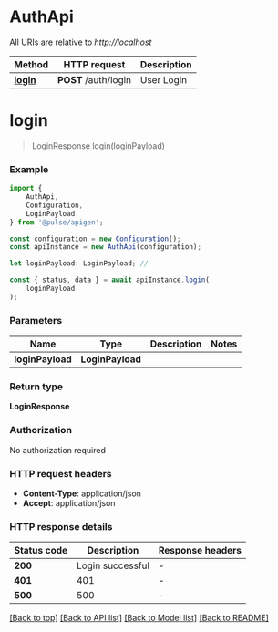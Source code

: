 # AuthApi

All URIs are relative to *http://localhost*

|Method | HTTP request | Description|
|------------- | ------------- | -------------|
|[**login**](#login) | **POST** /auth/login | User Login|

# **login**
> LoginResponse login(loginPayload)


### Example

```typescript
import {
    AuthApi,
    Configuration,
    LoginPayload
} from '@pulse/apigen';

const configuration = new Configuration();
const apiInstance = new AuthApi(configuration);

let loginPayload: LoginPayload; //

const { status, data } = await apiInstance.login(
    loginPayload
);
```

### Parameters

|Name | Type | Description  | Notes|
|------------- | ------------- | ------------- | -------------|
| **loginPayload** | **LoginPayload**|  | |


### Return type

**LoginResponse**

### Authorization

No authorization required

### HTTP request headers

 - **Content-Type**: application/json
 - **Accept**: application/json


### HTTP response details
| Status code | Description | Response headers |
|-------------|-------------|------------------|
|**200** | Login successful |  -  |
|**401** | 401 |  -  |
|**500** | 500 |  -  |

[[Back to top]](#) [[Back to API list]](../README.md#documentation-for-api-endpoints) [[Back to Model list]](../README.md#documentation-for-models) [[Back to README]](../README.md)

